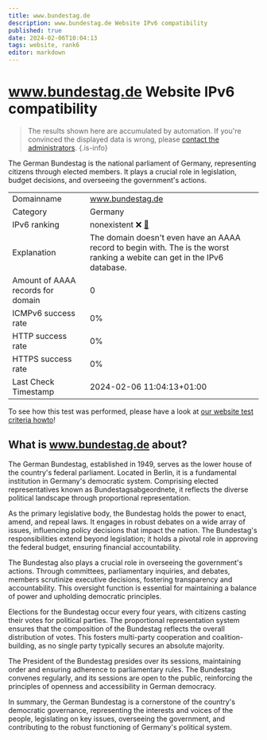 ```yaml
---
title: www.bundestag.de
description: www.bundestag.de Website IPv6 compatibility
published: true
date: 2024-02-06T10:04:13
tags: website, rank6
editor: markdown
---
```


# www.bundestag.de Website IPv6 compatibility

> The results shown here are accumulated by automation. If you're convinced the displayed data is wrong, please [contact the administrators](/howto/chat). 
{.is-info}

The German Bundestag is the national parliament of Germany, representing citizens through elected members. It plays a crucial role in legislation, budget decisions, and overseeing the government's actions.


|   |   |
| - | - |
| Domainname | www.bundestag.de
| Category | Germany |
| IPv6 ranking | nonexistent :x: [🔗](/howto/ranking) |
| Explanation | The domain doesn't even have an AAAA record to begin with. The is the worst ranking a webite can get in the IPv6 database. |
| Amount of AAAA records for domain | 0 |
| ICMPv6 success rate | 0%|
| HTTP success rate | 0% |
| HTTPS success rate | 0% |
| Last Check Timestamp | 2024-02-06 11:04:13+01:00 |

To see how this test was performed, please have a look at [our website test criteria howto](/howto/testcriteria/website)!


## What is www.bundestag.de about?
The German Bundestag, established in 1949, serves as the lower house of the country's federal parliament. Located in Berlin, it is a fundamental institution in Germany's democratic system. Comprising elected representatives known as Bundestagsabgeordnete, it reflects the diverse political landscape through proportional representation.

As the primary legislative body, the Bundestag holds the power to enact, amend, and repeal laws. It engages in robust debates on a wide array of issues, influencing policy decisions that impact the nation. The Bundestag's responsibilities extend beyond legislation; it holds a pivotal role in approving the federal budget, ensuring financial accountability.

The Bundestag also plays a crucial role in overseeing the government's actions. Through committees, parliamentary inquiries, and debates, members scrutinize executive decisions, fostering transparency and accountability. This oversight function is essential for maintaining a balance of power and upholding democratic principles.

Elections for the Bundestag occur every four years, with citizens casting their votes for political parties. The proportional representation system ensures that the composition of the Bundestag reflects the overall distribution of votes. This fosters multi-party cooperation and coalition-building, as no single party typically secures an absolute majority.

The President of the Bundestag presides over its sessions, maintaining order and ensuring adherence to parliamentary rules. The Bundestag convenes regularly, and its sessions are open to the public, reinforcing the principles of openness and accessibility in German democracy.

In summary, the German Bundestag is a cornerstone of the country's democratic governance, representing the interests and voices of the people, legislating on key issues, overseeing the government, and contributing to the robust functioning of Germany's political system.


